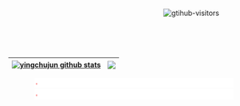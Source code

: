 <a href="https://github.com/yinghcujun/computer-vision-in-action">
    <img align="right" src="https://komarev.com/ghpvc/?username=yingchujun&label=Visitors&color=green&style=flat&logo=github" alt="gtihub-visitors"
style="margin: 81px"
/>
</a> 



| <a href="https://github.com/yingchujun"><img align="center" src="https://github-readme-stats.vercel.app/api?username=yingchujun&show_icons=true&include_all_commits=true&theme=buefy&hide_border=true&locale=cn" alt="yingchujun github stats" /></a> | <a href="https://github.com/yingchujun"><img align="center" src="https://github-readme-stats.vercel.app/api/top-langs/?username=yingchujun&layout=compact&theme=buefy&hide_border=true&locale=cn" /></a> |
| -------------------------------------------------------------------------------------------------------------------------------------------------------------------------------------------------------------------------------------------------------------- | -------------------------------------------------------------------------------------------------------------------------------------------------------------------------------------------------------------- |



<div align="center">
  <img src="./img/line.gif" alt="" />
  <img src="./img/line.gif" alt="" />
</div>

